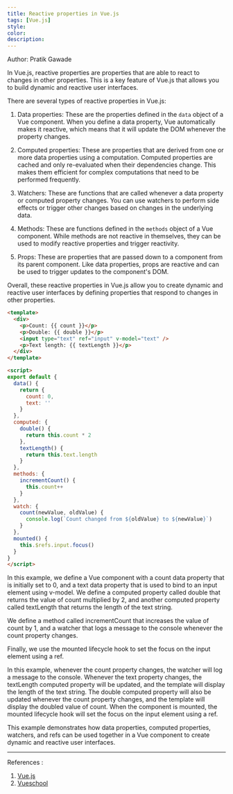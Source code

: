 ```yaml
---
title: Reactive properties in Vue.js
tags: [Vue.js]
style: 
color: 
description:
---
```


Author: Pratik Gawade 

In Vue.js, reactive properties are properties that are able to react to changes in other properties. This is a key feature of Vue.js that allows you to build dynamic and reactive user interfaces.

There are several types of reactive properties in Vue.js:

1. Data properties: These are the properties defined in the `data` object of a Vue component. When you define a data property, Vue automatically makes it reactive, which means that it will update the DOM whenever the property changes.

2. Computed properties: These are properties that are derived from one or more data properties using a computation. Computed properties are cached and only re-evaluated when their dependencies change. This makes them efficient for complex computations that need to be performed frequently.

3. Watchers: These are functions that are called whenever a data property or computed property changes. You can use watchers to perform side effects or trigger other changes based on changes in the underlying data.

4. Methods: These are functions defined in the `methods` object of a Vue component. While methods are not reactive in themselves, they can be used to modify reactive properties and trigger reactivity.

5. Props: These are properties that are passed down to a component from its parent component. Like data properties, props are reactive and can be used to trigger updates to the component's DOM.

Overall, these reactive properties in Vue.js allow you to create dynamic and reactive user interfaces by defining properties that respond to changes in other properties.

```html
<template>
  <div>
    <p>Count: {{ count }}</p>
    <p>Double: {{ double }}</p>
    <input type="text" ref="input" v-model="text" />
    <p>Text length: {{ textLength }}</p>
  </div>
</template>

<script>
export default {
  data() {
    return {
      count: 0,
      text: ''
    }
  },
  computed: {
    double() {
      return this.count * 2
    },
    textLength() {
      return this.text.length
    }
  },
  methods: {
    incrementCount() {
      this.count++
    }
  },
  watch: {
    count(newValue, oldValue) {
      console.log(`Count changed from ${oldValue} to ${newValue}`)
    }
  },
  mounted() {
    this.$refs.input.focus()
  }
}
</script>
```
In this example, we define a Vue component with a count data property that is initially set to 0, and a text data property that is used to bind to an input element using v-model. We define a computed property called double that returns the value of count multiplied by 2, and another computed property called textLength that returns the length of the text string.

We define a method called incrementCount that increases the value of count by 1, and a watcher that logs a message to the console whenever the count property changes.

Finally, we use the mounted lifecycle hook to set the focus on the input element using a ref.

In this example, whenever the count property changes, the watcher will log a message to the console. Whenever the text property changes, the textLength computed property will be updated, and the template will display the length of the text string. The double computed property will also be updated whenever the count property changes, and the template will display the doubled value of count. When the component is mounted, the mounted lifecycle hook will set the focus on the input element using a ref.

This example demonstrates how data properties, computed properties, watchers, and refs can be used together in a Vue component to create dynamic and reactive user interfaces.

___

References : 
1. [Vue.js](https://vuejs.org/guide/introduction.html)
2. [Vueschool](https://vueschool.io/)